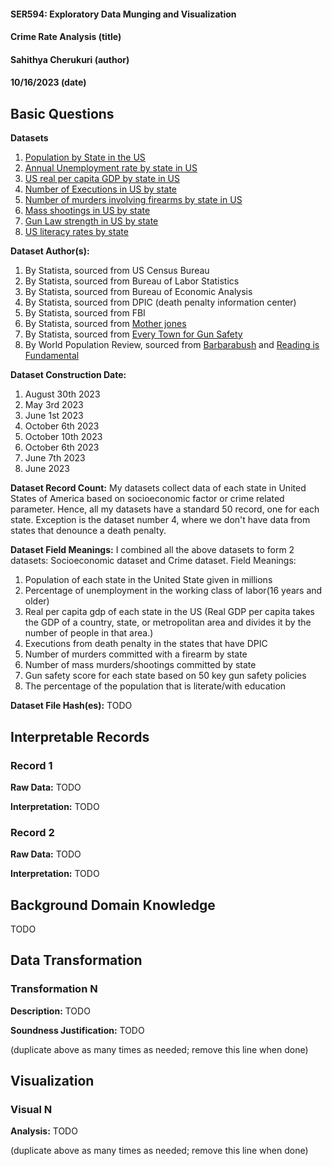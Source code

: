 #### SER594: Exploratory Data Munging and Visualization
#### Crime Rate Analysis (title)
#### Sahithya Cherukuri (author)
#### 10/16/2023 (date)

## Basic Questions
**Datasets**
1. [Population by State in the US](https://www.statista.com/statistics/183497/population-in-the-federal-states-of-the-us/)
2. [Annual Unemployment rate by state in US](https://www.statista.com/statistics/223675/state-unemployment-rate-in-the-us/)
3. [US real per capita GDP by state in US](https://www.statista.com/statistics/248063/per-capita-us-real-gross-domestic-product-gdp-by-state/)
4. [Number of Executions in US by state](https://www.statista.com/statistics/271100/number-of-executions-in-the-us/)
5. [Number of murders involving firearms by state in US](https://www.statista.com/statistics/301603/murder-involving-firearms-us/)
6. [Mass shootings in US by state](https://www.statista.com/statistics/811541/mass-shootings-in-the-us-by-state/)
7. [Gun Law strength in US by state](https://www.statista.com/statistics/1358692/leading-states-gun-law-strength-us/)
8. [US literacy rates by state](https://worldpopulationreview.com/state-rankings/us-literacy-rates-by-state)


**Dataset Author(s):** 
1. By Statista, sourced from US Census Bureau
2. By Statista, sourced from Bureau of Labor Statistics
3. By Statista, sourced from Bureau of Economic Analysis
4. By Statista, sourced from DPIC (death penalty information center)
5. By Statista, sourced from FBI
6. By Statista, sourced from [Mother jones](https://www.motherjones.com/politics/2012/12/mass-shootings-mother-jones-full-data/)
7. By Statista, sourced from [Every Town for Gun Safety](https://everytownresearch.org/rankings/)
8. By World Population Review, sourced from [Barbarabush](https://map.barbarabush.org/state-cards/) and [Reading is Fundamental](https://www.rif.org/why-reading-matters)


**Dataset Construction Date:** 
1. August 30th 2023
2. May 3rd 2023
3. June 1st 2023
4. October 6th 2023
5. October 10th 2023
6. October 6th 2023
7. June 7th 2023
8. June 2023


**Dataset Record Count:**
My datasets collect data of each state in United States of America based on socioeconomic factor or crime related parameter. Hence, all my datasets have a standard 50 record, one for each state. 
Exception is the dataset number 4, where we don't have data from states that denounce a death penalty. 


**Dataset Field Meanings:**
I combined all the above datasets to form 2 datasets: Socioeconomic dataset and Crime dataset.
Field Meanings:
1. Population of each state in the United State given in millions
2. Percentage of unemployment in the working class of labor(16 years and older)
3. Real per capita gdp of each state in the US
(Real GDP per capita takes the GDP of a country, state, or metropolitan area and divides it by the number of people in that area.) 
4. Executions from death penalty in the states that have DPIC
5. Number of murders committed with a firearm by state
6. Number of mass murders/shootings committed by state
7. Gun safety score for each state based on 50 key gun safety policies
8. The percentage of the population that is literate/with education

**Dataset File Hash(es):** TODO
<!-- >>> with open(".\data_original\statistic_id248063_us-real-per-capita-gdp-2022-by-state.xlsx", "rb") as file:
...     while True:
...             data = file.read(8192)
...             if not data:
...                     break
...             md5.update(data)
...     print(md5.hexdigest())
...
1c225e64196f1cadb1ff4eb11d65d844 -->


## Interpretable Records
### Record 1
**Raw Data:** TODO

**Interpretation:** TODO

### Record 2
**Raw Data:** TODO

**Interpretation:** TODO

## Background Domain Knowledge
TODO

## Data Transformation
### Transformation N
**Description:** TODO

**Soundness Justification:** TODO

(duplicate above as many times as needed; remove this line when done)


## Visualization
### Visual N
**Analysis:** TODO

(duplicate above as many times as needed; remove this line when done)